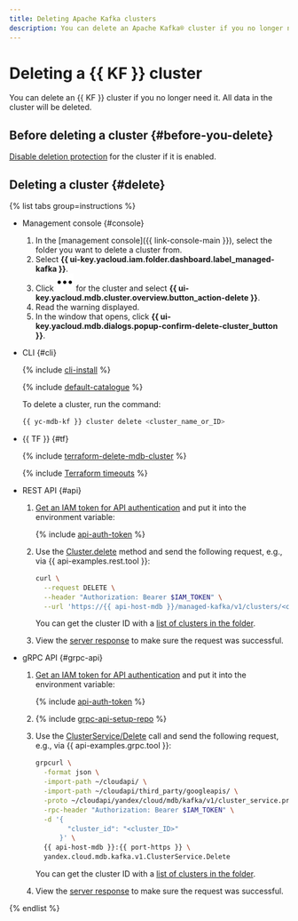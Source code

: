 ```yaml
---
title: Deleting Apache Kafka clusters
description: You can delete an Apache Kafka® cluster if you no longer need it. All data in the cluster will be deleted. In the management console, select the folder you want to delete a cluster from.
---
```


# Deleting a {{ KF }} cluster

You can delete an {{ KF }} cluster if you no longer need it. All data in the cluster will be deleted.

## Before deleting a cluster {#before-you-delete}

[Disable deletion protection](cluster-update.md#change-additional-settings) for the cluster if it is enabled.

## Deleting a cluster {#delete}

{% list tabs group=instructions %}

- Management console {#console}

  1. In the [management console]({{ link-console-main }}), select the folder you want to delete a cluster from.
  1. Select **{{ ui-key.yacloud.iam.folder.dashboard.label_managed-kafka }}**.
  1. Click ![image](../../_assets/console-icons/ellipsis.svg) for the cluster and select **{{ ui-key.yacloud.mdb.cluster.overview.button_action-delete }}**.
  1. Read the warning displayed.
  1. In the window that opens, click **{{ ui-key.yacloud.mdb.dialogs.popup-confirm-delete-cluster_button }}**.

- CLI {#cli}

  {% include [cli-install](../../_includes/cli-install.md) %}

  {% include [default-catalogue](../../_includes/default-catalogue.md) %}

  To delete a cluster, run the command:

  ```bash
  {{ yc-mdb-kf }} cluster delete <cluster_name_or_ID>
  ```

- {{ TF }} {#tf}

  {% include [terraform-delete-mdb-cluster](../../_includes/mdb/terraform-delete-mdb-cluster.md) %}

  {% include [Terraform timeouts](../../_includes/mdb/mkf/terraform/cluster-timeouts.md) %}

- REST API {#api}

  1. [Get an IAM token for API authentication](../api-ref/authentication.md) and put it into the environment variable:

     {% include [api-auth-token](../../_includes/mdb/api-auth-token.md) %}

  1. Use the [Cluster.delete](../api-ref/Cluster/delete.md) method and send the following request, e.g., via {{ api-examples.rest.tool }}:

     ```bash
     curl \
       --request DELETE \
       --header "Authorization: Bearer $IAM_TOKEN" \
       --url 'https://{{ api-host-mdb }}/managed-kafka/v1/clusters/<cluster_ID>'
     ```

     You can get the cluster ID with a [list of clusters in the folder](cluster-list.md#list-clusters).

  1. View the [server response](../api-ref/Cluster/delete.md#yandex.cloud.operation.Operation) to make sure the request was successful.

- gRPC API {#grpc-api}

  1. [Get an IAM token for API authentication](../api-ref/authentication.md) and put it into the environment variable:

     {% include [api-auth-token](../../_includes/mdb/api-auth-token.md) %}

  1. {% include [grpc-api-setup-repo](../../_includes/mdb/grpc-api-setup-repo.md) %}
  1. Use the [ClusterService/Delete](../api-ref/grpc/Cluster/delete.md) call and send the following request, e.g., via {{ api-examples.grpc.tool }}:

     ```bash
     grpcurl \
       -format json \
       -import-path ~/cloudapi/ \
       -import-path ~/cloudapi/third_party/googleapis/ \
       -proto ~/cloudapi/yandex/cloud/mdb/kafka/v1/cluster_service.proto \
       -rpc-header "Authorization: Bearer $IAM_TOKEN" \
       -d '{
             "cluster_id": "<cluster_ID>"
           }' \
       {{ api-host-mdb }}:{{ port-https }} \
       yandex.cloud.mdb.kafka.v1.ClusterService.Delete
     ```

     You can get the cluster ID with a [list of clusters in the folder](cluster-list.md#list-clusters).

  1. View the [server response](../api-ref/grpc/Cluster/delete.md#yandex.cloud.operation.Operation) to make sure the request was successful.

{% endlist %}
